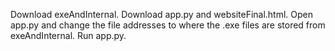 Download exeAndInternal. Download app.py and websiteFinal.html. Open app.py and change the file addresses to where the .exe files are stored from exeAndInternal. 
Run app.py.
